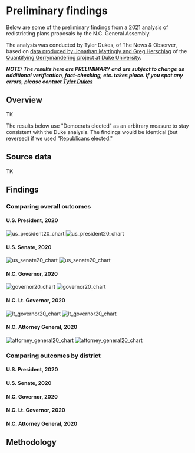 # Preliminary findings
Below are some of the preliminary findings from a 2021 analysis of redistricting plans proposals by the N.C. General Assembly.

The analysis was conducted by Tyler Dukes, of The News & Observer, based on [data produced by Jonathan Mattingly and Greg Herschlag](https://git.math.duke.edu/gitlab/gjh/redistricting2020results) of the [Quantifying Gerrymandering project at Duke University](https://sites.duke.edu/quantifyinggerrymandering/2021/10/26/the-geopolitical-landscape-of-the-north-carolina-general-assembly/).

***NOTE: The results here are PRELIMINARY and are subject to change as additional verification, fact-checking, etc. takes place. If you spot any errors, please contact [Tyler Dukes](mailto:mtdukes@newsobserver.com)***

## Overview
TK

The results below use "Democrats elected" as an arbitrary measure to stay consistent with the Duke analysis. The findings would be identical (but reversed) if we used "Republicans elected."

## Source data
TK

## Findings

### Comparing overall outcomes

#### U.S. President, 2020
![us_president20_chart](https://github.com/mtdukes/redistricting2021/blob/main/media/charts/us_president20_mcd.png)
![us_president20_chart](https://github.com/mtdukes/redistricting2021/blob/main/media/charts/us_president20_nomcd.png)

#### U.S. Senate, 2020
![us_senate20_chart](https://github.com/mtdukes/redistricting2021/blob/main/media/charts/us_senate20_mcd.png)
![us_senate20_chart](https://github.com/mtdukes/redistricting2021/blob/main/media/charts/us_senate20_nomcd.png)

#### N.C. Governor, 2020
![governor20_chart](https://github.com/mtdukes/redistricting2021/blob/main/media/charts/governor20_mcd.png)
![governor20_chart](https://github.com/mtdukes/redistricting2021/blob/main/media/charts/governor20_nomcd.png)

#### N.C. Lt. Governor, 2020
![lt_governor20_chart](https://github.com/mtdukes/redistricting2021/blob/main/media/charts/lt_governor20_mcd.png)
![lt_governor20_chart](https://github.com/mtdukes/redistricting2021/blob/main/media/charts/lt_governor20_nomcd.png)

#### N.C. Attorney General, 2020
![attorney_general20_chart](https://github.com/mtdukes/redistricting2021/blob/main/media/charts/attorney_general20_mcd.png)
![attorney_general20_chart](https://github.com/mtdukes/redistricting2021/blob/main/media/charts/attorney_general20_nomcd.png)

### Comparing outcomes by district

#### U.S. President, 2020

#### U.S. Senate, 2020

#### N.C. Governor, 2020

#### N.C. Lt. Governor, 2020

#### N.C. Attorney General, 2020

## Methodology